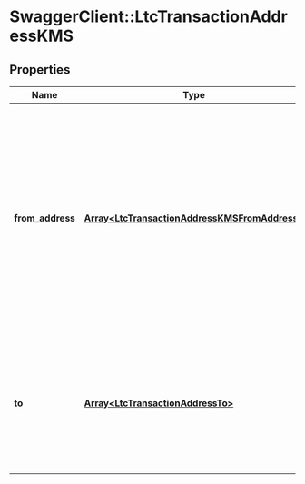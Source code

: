 # SwaggerClient::LtcTransactionAddressKMS

## Properties
Name | Type | Description | Notes
------------ | ------------- | ------------- | -------------
**from_address** | [**Array&lt;LtcTransactionAddressKMSFromAddress&gt;**](LtcTransactionAddressKMSFromAddress.md) | Array of addresses and corresponding private keys. Tatum will automatically scan last 100 transactions for each address and will use all of the unspent values. We advise to use this option if you have 1 address per 1 transaction only. | 
**to** | [**Array&lt;LtcTransactionAddressTo&gt;**](LtcTransactionAddressTo.md) | Array of addresses and values to send Litecoins to. Values must be set in LTC. Difference between from and to is transaction fee. | 

